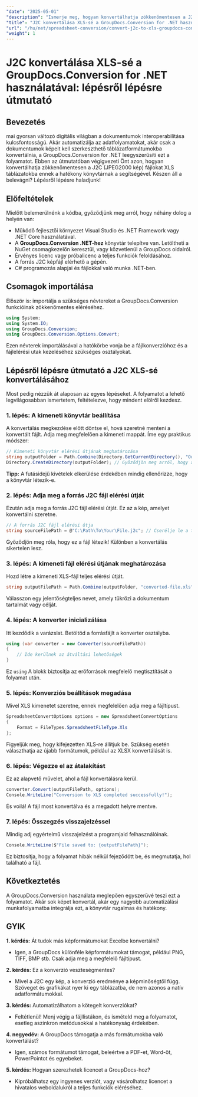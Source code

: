 ```yaml
---
"date": "2025-05-01"
"description": "Ismerje meg, hogyan konvertálhatja zökkenőmentesen a J2C fájlokat Excel formátumba a .NET-hez készült GroupDocs.Conversion segítségével ebből az átfogó útmutatóból."
"title": "J2C konvertálása XLS-sé a GroupDocs.Conversion for .NET használatával – lépésről lépésre útmutató"
"url": "/hu/net/spreadsheet-conversion/convert-j2c-to-xls-groupdocs-conversion-net/"
"weight": 1
---
```


# J2C konvertálása XLS-sé a GroupDocs.Conversion for .NET használatával: lépésről lépésre útmutató

## Bevezetés

mai gyorsan változó digitális világban a dokumentumok interoperabilitása kulcsfontosságú. Akár automatizálja az adatfolyamatokat, akár csak a dokumentumok képeit kell szerkeszthető táblázatformátumokba konvertálnia, a GroupDocs.Conversion for .NET leegyszerűsíti ezt a folyamatot. Ebben az útmutatóban végigvezeti Önt azon, hogyan konvertálhatja zökkenőmentesen a J2C (JPEG2000 kép) fájlokat XLS táblázatokba ennek a hatékony könyvtárnak a segítségével. Készen áll a belevágni? Lépésről lépésre haladjunk!


## Előfeltételek

Mielőtt belemerülnénk a kódba, győződjünk meg arról, hogy néhány dolog a helyén van:
- Működő fejlesztői környezet Visual Studio és .NET Framework vagy .NET Core használatával.
- A **GroupDocs.Conversion .NET-hez** könyvtár telepítve van. Letöltheti a NuGet csomagkezelőn keresztül, vagy közvetlenül a GroupDocs oldalról.
- Érvényes licenc vagy próbalicenc a teljes funkciók feloldásához.
- A forrás J2C képfájl elérhető a gépén.
- C# programozás alapjai és fájlokkal való munka .NET-ben.


## Csomagok importálása

Először is: importálja a szükséges névtereket a GroupDocs.Conversion funkcióinak zökkenőmentes eléréséhez.

```csharp
using System;
using System.IO;
using GroupDocs.Conversion;
using GroupDocs.Conversion.Options.Convert;
```

Ezen névterek importálásával a hatókörbe vonja be a fájlkonverzióhoz és a fájlelérési utak kezeléséhez szükséges osztályokat.


## Lépésről lépésre útmutató a J2C XLS-sé konvertálásához

Most pedig nézzük át alaposan az egyes lépéseket. A folyamatot a lehető legvilágosabban ismertetem, feltételezve, hogy mindent elölről kezdesz.


### 1. lépés: A kimeneti könyvtár beállítása

A konvertálás megkezdése előtt döntse el, hová szeretné menteni a konvertált fájlt. Adja meg megfelelően a kimeneti mappát. Íme egy praktikus módszer:

```csharp
// Kimeneti könyvtár elérési útjának meghatározása
string outputFolder = Path.Combine(Directory.GetCurrentDirectory(), "Output");
Directory.CreateDirectory(outputFolder); // Győződjön meg arról, hogy a kimeneti mappa létezik
```

**Tipp:** A futásidejű kivételek elkerülése érdekében mindig ellenőrizze, hogy a könyvtár létezik-e. 


### 2. lépés: Adja meg a forrás J2C fájl elérési útját

Ezután adja meg a forrás J2C fájl elérési útját. Ez az a kép, amelyet konvertálni szeretne.

```csharp
// A forrás J2C fájl elérési útja
string sourceFilePath = @"C:\Path\To\Your\File.j2c"; // Cserélje le a tényleges fájlútvonalra
```

Győződjön meg róla, hogy ez a fájl létezik! Különben a konvertálás sikertelen lesz.


### 3. lépés: A kimeneti fájl elérési útjának meghatározása

Hozd létre a kimeneti XLS-fájl teljes elérési útját.

```csharp
string outputFilePath = Path.Combine(outputFolder, "converted-file.xls");
```

Válasszon egy jelentőségteljes nevet, amely tükrözi a dokumentum tartalmát vagy célját.


### 4. lépés: A konverter inicializálása

Itt kezdődik a varázslat. Betöltöd a forrásfájlt a konverter osztályba.

```csharp
using (var converter = new Converter(sourceFilePath))
{
    // Ide kerülnek az átváltási lehetőségek
}
```

Ez `using` A blokk biztosítja az erőforrások megfelelő megtisztítását a folyamat után.


### 5. lépés: Konverziós beállítások megadása

Mivel XLS kimenetet szeretne, ennek megfelelően adja meg a fájltípust.

```csharp
SpreadsheetConvertOptions options = new SpreadsheetConvertOptions
{
    Format = FileTypes.SpreadsheetFileType.Xls
};
```

Figyeljük meg, hogy kifejezetten XLS-re állítjuk be. Szükség esetén választhatja az újabb formátumok, például az XLSX konvertálását is.


### 6. lépés: Végezze el az átalakítást

Ez az alapvető művelet, ahol a fájl konvertálásra kerül.

```csharp
converter.Convert(outputFilePath, options);
Console.WriteLine("Conversion to XLS completed successfully!");
```

És voilá! A fájl most konvertálva és a megadott helyre mentve.


### 7. lépés: Összegzés visszajelzéssel

Mindig adj egyértelmű visszajelzést a programjaid felhasználóinak.

```csharp
Console.WriteLine($"File saved to: {outputFilePath}");
```

Ez biztosítja, hogy a folyamat hibák nélkül fejeződött be, és megmutatja, hol található a fájl.

## Következtetés

A GroupDocs.Conversion használata meglepően egyszerűvé teszi ezt a folyamatot. Akár sok képet konvertál, akár egy nagyobb automatizálási munkafolyamatba integrálja ezt, a könyvtár rugalmas és hatékony.

## GYIK

**1. kérdés:** Át tudok más képformátumokat Excelbe konvertálni?  

- Igen, a GroupDocs különféle képformátumokat támogat, például PNG, TIFF, BMP stb. Csak adja meg a megfelelő fájltípust.

**2. kérdés:** Ez a konverzió veszteségmentes?  

- Mivel a J2C egy kép, a konverzió eredménye a képminőségtől függ. Szöveget és grafikákat nyer ki egy táblázatba, de nem azonos a natív adatformátumokkal.

**3. kérdés:** Automatizálhatom a kötegelt konverziókat?  

- Feltétlenül! Menj végig a fájllistákon, és ismételd meg a folyamatot, esetleg aszinkron metódusokkal a hatékonyság érdekében.

**4. negyedév:** A GroupDocs támogatja a más formátumokba való konvertálást?  

- Igen, számos formátumot támogat, beleértve a PDF-et, Word-öt, PowerPointot és egyebeket.

**5. kérdés:** Hogyan szerezhetek licencet a GroupDocs-hoz?  

- Kipróbálhatsz egy ingyenes verziót, vagy vásárolhatsz licencet a hivatalos weboldalukról a teljes funkciók eléréséhez.